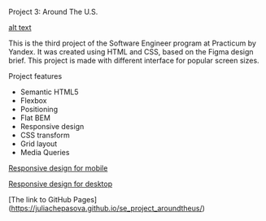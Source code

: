 Project 3: Around The U.S.

[alt text](https://pixabay.com/photos/fantasy-beautiful-dawn-sunset-sky-3077928/)

This is the third project of the Software Engineer program at Practicum by Yandex. It was created using HTML and CSS, based on the Figma design brief. This project is made with different interface for popular screen sizes.

Project features

- Semantic HTML5
- Flexbox
- Positioning
- Flat BEM
- Responsive design
- CSS transform
- Grid layout
- Media Queries

[Responsive design for mobile](images/screenshot-mobile.png)

[Responsive design for desktop](images/screenshot-desktop.png)

[The link to GitHub Pages] (https://juliachepasova.github.io/se_project_aroundtheus/)
